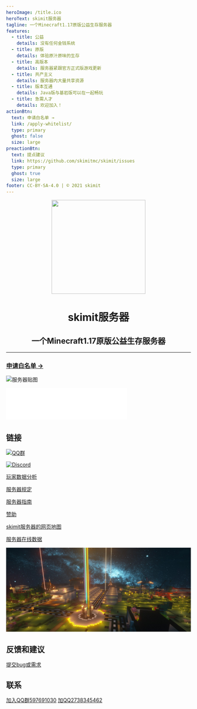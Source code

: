 ```yaml
---
heroImage: /title.ico
heroText: skimit服务器
tagline: 一个Minecraft1.17原版公益生存服务器
features:
  - title: 公益
    details: 没有任何金钱系统
  - title: 原版
    details: 体验原汁原味的生存
  - title: 高版本
    details: 服务器紧跟官方正式版游戏更新
  - title: 共产主义
    details: 服务器内大量共享资源
  - title: 版本互通
    details: Java版与基岩版可以在一起畅玩
  - title: 急需人才
    details: 欢迎加入！
actionBtn:
  text: 申请白名单 →
  link: /apply-whitelist/
  type: primary
  ghost: false
  size: large
preactionBtn:
  text: 提点建议
  link: https://github.com/skimitmc/skimit/issues
  type: primary
  ghost: true
  size: large
footer: CC-BY-SA-4.0 | © 2021 skimit
---
```

<div align="center"><img src="title.ico" width=256 height=256/></div>

# <div align="center">skimit服务器</div>
## <div align="center">一个Minecraft1.17原版公益生存服务器</div>
----
### [申请白名单 →](/apply-whitelist/)
<!--当前在线玩家：<span data-playercounter-ip="play.skimit.cn" data-playercounter-format="{online}/{max}">获取中……</span>-->  
![服务器贴图](https://tietu.mclists.cn/banner/skimit.cn_25565.jpg)  
<iframe frameborder="no" border="0" marginwidth="0" marginheight="0" width=330 height=86 src="//music.163.com/outchain/player?type=2&id=4010198&auto=0&height=66"></iframe>


## 链接

[![QQ群](https://img.shields.io/badge/QQ%20Group-597691030-12B7F5?logo=tencent-qq)](https://jq.qq.com/?_wv=1027&k=5GAlEKg)

[![Discord](https://img.shields.io/badge/Discord-Xf3Q3K4CYw-7289DA?logo=discord)](https://discord.gg/Xf3Q3K4CYw)  

[玩家数据分析](http://plan.skimit.cn:1104/)

[服务器规定](./rules/)  
  
[服务器指南](./guide/)  
  
[赞助](./sponsor/)  

[skimit服务器的网页地图](/map/)  
  
<!--[.skin文件转换器/盗版自定义皮肤](https://skin.skimit.cn)  -->
  
[服务器在线数据](https://mc.iroselle.com/server/207/data)  
  
![展示图](/banner.jpg)  
## 反馈和建议
[提交bug或需求](https://github.com/skimitmc/skimit.cn/issues)  
## 联系
[加入QQ群597691030](https://jq.qq.com/?_wv=1027&k=5GAlEKg)
[加QQ2738345462](http://wpa.qq.com/msgrd?v=3&uin=2738345462&site=qq&menu=yes)